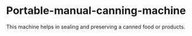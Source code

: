# Portable-manual-canning-machine
This machine helps in sealing and preserving a canned food or products.
